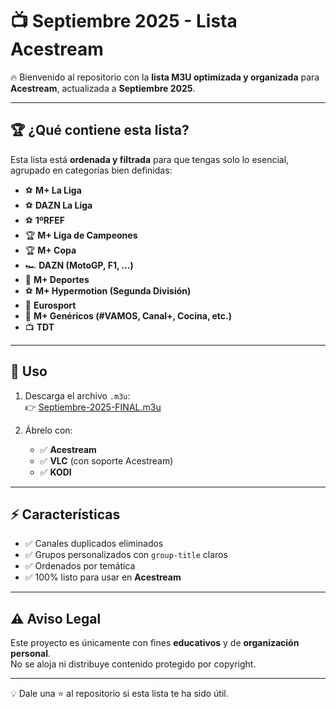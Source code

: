 # 📺 Septiembre 2025 - Lista Acestream  

🔥 Bienvenido al repositorio con la **lista M3U optimizada y organizada** para **Acestream**, actualizada a **Septiembre 2025**.  

---

## 🏆 ¿Qué contiene esta lista?
Esta lista está **ordenada y filtrada** para que tengas solo lo esencial, agrupado en categorías bien definidas:  

- ⚽ **M+ La Liga**  
- ⚽ **DAZN La Liga**
- ⚽ **1ºRFEF**
- 🏆 **M+ Liga de Campeones**  
- 🏆 **M+ Copa**  
- 🏎️ **DAZN (MotoGP, F1, …)**  
- 🎾 **M+ Deportes**  
- ⚽ **M+ Hypermotion (Segunda División)**  
- 🥇 **Eurosport**  
- 📡 **M+ Genéricos (#VAMOS, Canal+, Cocina, etc.)**  
- 📺 **TDT**  

---

## 🚀 Uso
1. Descarga el archivo `.m3u`:  
   👉 [Septiembre-2025-FINAL.m3u](./Septiembre-2025-FINAL.m3u)  

2. Ábrelo con:  
   - ✅ **Acestream**  
   - ✅ **VLC** (con soporte Acestream)  
   - ✅ **KODI**  

---

## ⚡ Características
- ✅ Canales duplicados eliminados  
- ✅ Grupos personalizados con `group-title` claros  
- ✅ Ordenados por temática  
- ✅ 100% listo para usar en **Acestream**  

---

## ⚠️ Aviso Legal
Este proyecto es únicamente con fines **educativos** y de **organización personal**.  
No se aloja ni distribuye contenido protegido por copyright.  

---

💡 Dale una ⭐ al repositorio si esta lista te ha sido útil.  
